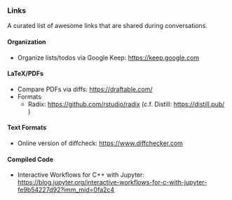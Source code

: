 ### Links

A curated list of awesome links that are shared during conversations.

#### Organization

- Organize lists/todos via Google Keep: https://keep.google.com

#### LaTeX/PDFs

- Compare PDFs via diffs: https://draftable.com/
- Formats
    - Radix: https://github.com/rstudio/radix (c.f. Distill: https://distill.pub/ )
    
#### Text Formats

- Online version of diffcheck: https://www.diffchecker.com

#### Compiled Code

- Interactive Workflows for C++ with Jupyter: https://blog.jupyter.org/interactive-workflows-for-c-with-jupyter-fe9b54227d92?imm_mid=0fa2c4
